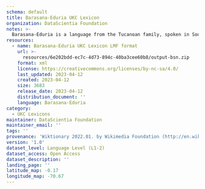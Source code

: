 ```yaml
---
schema: default
title: Barasana-Eduria UKC Lexicon
organization: DataScientia Foundation
notes: >-
  Barasana-Eduria is a language from the Tucanoan family, spoken in South America. The UKC Lexicon of Barasana-Eduria is represented as a lexico-semantic network. It consists of words, word senses, synsets, as well as sense-level and synset-level relationships.
resources:
  - name: Barasana-Eduria UKC Lexicon LMF format
    url: >-
      resources/6e202bdd-ec7c-4d73-894c-40ba3cee60b8/output-bsn.zip
    format: xml
    license: https://creativecommons.org/licenses/by-nc-sa/4.0/
    last_updated: 2023-04-12
    created: 2023-04-12
    size: 3683
    release_date: 2023-04-12
    distribution_document: ''
    language: Barasana-Eduria
category:
  - UKC Lexicons
maintainer: DataScientia Foundation
maintainer_email: ''
tags: ''
provenance: 'Wiktionary 2022.01. by Wikimedia Foundation (http://en.wiktionary.org); CogNet 2.1 by Khuyagbaatar Batsuren, National University of Mongolia (http://cognet.ukc.disi.unitn.it); Native Languages of the Americas 2021.11. by Laura Redish and Orrin Lewis (http://www.native-languages.org); Princeton WordNet 2.1 by Princeton University (https://wordnet.princeton.edu)'
version: '1.0'
dataset_level: Language Level (L1-2)
dataset_access: Open Access
dataset_description: ''
landing_page: ''
latitude_map: -0.17
longitude_map: -70.67
---
```

